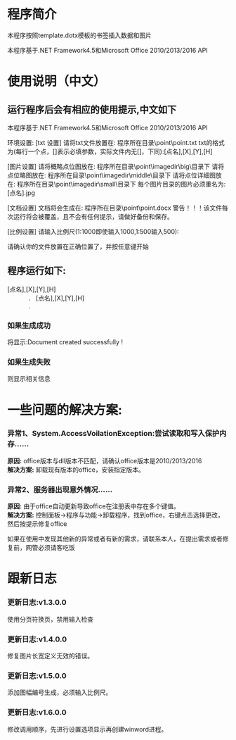 # 程序简介
本程序按照template.dotx模板的书签插入数据和图片

本程序基于.NET Framework4.5和Microsoft Office 2010/2013/2016 API
# 使用说明（中文）
## 运行程序后会有相应的使用提示,中文如下

本程序基于.NET Framework4.5和Microsoft Office 2010/2013/2016 API

环境设置:
[txt 设置]
请将txt文件放置在: 程序所在目录\point\point.txt
txt的格式为(每行一个点，[]表示必填参数，实际文件内无[]，下同):[点名],[X],[Y],[H]

[图片设置]
请将概略点位图放在: 程序所在目录\point\imagedir\big\目录下
请将点位略图放在: 程序所在目录\point\imagedir\middle\目录下
请将点位详细图放在: 程序所在目录\point\imagedir\small\目录下
每个图片目录的图片必须重名为: [点名].jpg

[文档设置]
文档将会生成在: 程序所在目录\point\point.docx
警告！！！该文件每次运行将会被覆盖，且不会有任何提示，请做好备份和保存。

[比例设置]
请输入比例尺(1:1000即使输入1000,1:500输入500):


请确认你的文件放置在正确位置了，并按任意键开始

## 程序运行如下:

[点名],[X],[Y],[H]  
&ensp;&emsp;&emsp;&emsp;.  
[点名],[X],[Y],[H]  
&ensp;&emsp;&emsp;&emsp;.  

### 如果生成成功
将显示:Document created successfully !

### 如果生成失败
则显示相关信息

# 一些问题的解决方案:
### 异常1、System.AccessVoilationException:尝试读取和写入保护内存……  
**原因:** office版本与dll版本不匹配，请确认office版本是2010/2013/2016  
**解决方案:** 卸载现有版本的office，安装指定版本。  

### 异常2、服务器出现意外情况……  
**原因:** 由于office自动更新导致office在注册表中存在多个键值。  
**解决方案:** 控制面板->程序与功能->卸载程序，找到office，右键点击选择更改，然后按提示修复office  

如果在使用中发现其他新的异常或者有新的需求，请联系本人，在提出需求或者修复前，网管必须请客吃饭  

# 跟新日志
### 更新日志:v1.3.0.0  
使用分页符换页，禁用输入检查  

### 更新日志:v1.4.0.0  
修复图片长宽定义无效的错误。  

### 更新日志:v1.5.0.0  
添加图幅编号生成，必须输入比例尺。  

### 更新日志:v1.6.0.0  
修改调用顺序，先进行设置选项显示再创建winword进程。  

